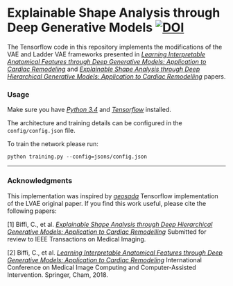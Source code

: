 # Explainable Shape Analysis through Deep Generative Models [![DOI](https://zenodo.org/badge/DOI/10.5281/zenodo.3247898.svg)](https://doi.org/10.5281/zenodo.3247898)


The Tensorflow code in this repository implements the modifications of the VAE and Ladder VAE frameworks presented in *[Learning Interpretable Anatomical Features through Deep Generative Models: Application to Cardiac Remodeling](https://arxiv.org/abs/1807.06843)* and *[Explainable Shape Analysis through Deep Hierarchical Generative Models: Application to Cardiac Remodelling](http://arxiv.org/abs/1907.00058)* papers.

### Usage

Make sure you have *[Python 3.4](https://www.python.org/downloads/windows/)* and *[Tensorflow](https://www.tensorflow.org/install/)* installed.

The architecture and training details can be configured in the `config/config.json` file.

To train the network please run:

`python training.py --config=jsons/config.json` 


***

### Acknowledgments

This implementation was inspired by *[geosada](https://github.com/geosada/LVAE)* Tensorflow implementation of the LVAE original paper. If you find this work useful, please cite the following papers: 

[1] Biffi, C., et al. *[Explainable Shape Analysis through Deep Hierarchical Generative Models: Application to Cardiac Remodelling](http://arxiv.org/abs/1907.00058)* Submitted for review to IEEE Transactions on Medical Imaging.

[2] Biffi, C., et al. *[Learning Interpretable Anatomical Features through Deep Generative Models: Application to Cardiac Remodeling](https://arxiv.org/abs/1807.06843)* International Conference on Medical Image Computing and Computer-Assisted Intervention. Springer, Cham, 2018.
